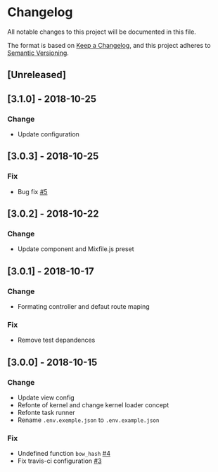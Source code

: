 # Changelog

All notable changes to this project will be documented in this file.

The format is based on [Keep a Changelog](https://keepachangelog.com/en/1.0.0/),
and this project adheres to [Semantic Versioning](https://semver.org/spec/v2.0.0.html).

## [Unreleased]

## [3.1.0] - 2018-10-25

### Change

- Update configuration

## [3.0.3] - 2018-10-25

### Fix

- Bug fix [#5](https://github.com/bowphp/app/issues/5)

## [3.0.2] - 2018-10-22

### Change

- Update component and Mixfile.js preset

## [3.0.1] - 2018-10-17

### Change
- Formating controller and defaut route maping

### Fix

- Remove test depandences

## [3.0.0] - 2018-10-15

###  Change

- Update view config
- Refonte of kernel and change kernel loader concept
- Refonte task runner
- Rename `.env.exemple.json` to `.env.example.json`

### Fix

- Undefined function `bow_hash` [#4](https://github.com/bowphp/app/issues/4)
- Fix travis-ci configuration [#3](https://github.com/bowphp/app/issues/3)
